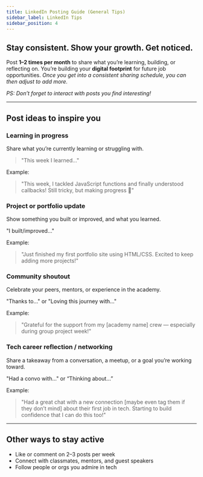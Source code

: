 ```yaml
---
title: LinkedIn Posting Guide (General Tips)
sidebar_label: LinkedIn Tips
sidebar_position: 4
---
```


## Stay consistent. Show your growth. Get noticed.

Post **1–2 times per month** to share what you’re learning, building, or reflecting on.
You’re building your **digital footprint** for future job opportunities. _Once you get into a consistent sharing schedule, you can then adjust to add more._

_PS: Don’t forget to interact with posts you find interesting!_

---

## Post ideas to inspire you

### Learning in progress

Share what you’re currently learning or struggling with.

> "This week I learned..."

Example:
> "This week, I tackled JavaScript functions and finally understood callbacks! Still tricky, but making progress 💪"

### Project or portfolio update

Show something you built or improved, and what you learned.

"I built/improved..."

Example:
> "Just finished my first portfolio site using HTML/CSS. Excited to keep adding more projects!"

### Community shoutout

Celebrate your peers, mentors, or experience in the academy.

"Thanks to..." or "Loving this journey with..."

Example:
> "Grateful for the support from my [academy name] crew — especially during group project week!"

### Tech career reflection / networking

Share a takeaway from a conversation, a meetup, or a goal you’re working toward.

"Had a convo with…" or “Thinking about…”

Example:

> "Had a great chat with a new connection \[maybe even tag them if they don’t mind\] about their first job in tech. Starting to build confidence that I can do this too\!"

---

## Other ways to stay active

- Like or comment on 2–3 posts per week
- Connect with classmates, mentors, and guest speakers
- Follow people or orgs you admire in tech
